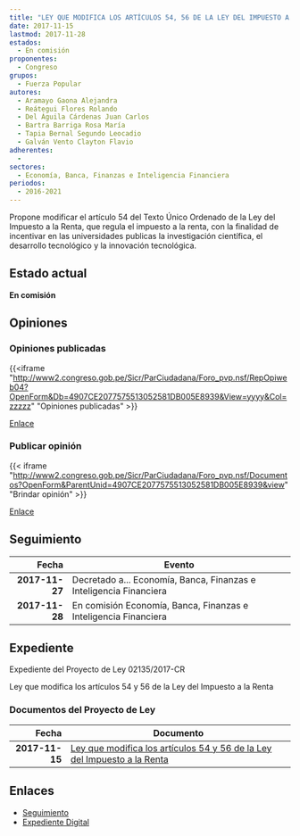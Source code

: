 ```yaml
---
title: "LEY QUE MODIFICA LOS ARTÍCULOS 54, 56 DE LA LEY DEL IMPUESTO A LA RENTA"
date: 2017-11-15
lastmod: 2017-11-28
estados: 
  - En comisión
proponentes: 
  - Congreso
grupos: 
  - Fuerza Popular
autores: 
  - Aramayo Gaona Alejandra
  - Reátegui Flores Rolando
  - Del Águila Cárdenas Juan Carlos
  - Bartra Barriga Rosa María
  - Tapia Bernal Segundo Leocadio
  - Galván Vento Clayton Flavio
adherentes: 
  - 
sectores: 
  - Economía, Banca, Finanzas e Inteligencia Financiera
periodos: 
  - 2016-2021
---
```


Propone modificar el artículo 54 del Texto Único Ordenado de la Ley del Impuesto a la Renta, que regula el impuesto a la renta, con la finalidad de incentivar en las universidades publicas la investigación científica, el desarrollo tecnológico y la innovación tecnológica.


## Estado actual

**En comisión**

## Opiniones

### Opiniones publicadas

{{<iframe "http://www2.congreso.gob.pe/Sicr/ParCiudadana/Foro_pvp.nsf/RepOpiweb04?OpenForm&Db=4907CE2077575513052581DB005E8939&View=yyyy&Col=zzzzz" "Opiniones publicadas" >}}

[Enlace](http://www2.congreso.gob.pe/Sicr/ParCiudadana/Foro_pvp.nsf/RepOpiweb04?OpenForm&Db=4907CE2077575513052581DB005E8939&View=yyyy&Col=zzzzz)
### Publicar opinión

{{< iframe "http://www2.congreso.gob.pe/Sicr/ParCiudadana/Foro_pvp.nsf/Documentos?OpenForm&ParentUnid=4907CE2077575513052581DB005E8939&view" "Brindar opinión" >}}

[Enlace](http://www2.congreso.gob.pe/Sicr/ParCiudadana/Foro_pvp.nsf/Documentos?OpenForm&ParentUnid=4907CE2077575513052581DB005E8939&view)

## Seguimiento

| Fecha | Evento |
|------:|--------|
| **2017-11-27** | Decretado a... Economía, Banca, Finanzas e Inteligencia Financiera|
| **2017-11-28** | En comisión Economía, Banca, Finanzas e Inteligencia Financiera|


## Expediente

Expediente del Proyecto de Ley 02135/2017-CR

Ley que modifica los artículos 54 y 56 de la Ley del Impuesto a la Renta


### Documentos del Proyecto de Ley

| Fecha | Documento |
|------:|--------|
| **2017-11-15** | [Ley que modifica los artículos 54 y 56 de la Ley del Impuesto a la Renta](http://www.leyes.congreso.gob.pe/Documentos/2016_2021/Proyectos_de_Ley_y_de_Resoluciones_Legislativas/PL0213520171115.pdf) |

## Enlaces 

- [Seguimiento](http://www2.congreso.gob.pe/Sicr/TraDocEstProc/CLProLey2016.nsf/f7fff46988ca05b1052578e100829cc7/42aa1d84b50e7b3a052581db0053ebe3?OpenDocument)
- [Expediente Digital](http://www2.congreso.gob.pe/Sicr/TraDocEstProc/CLProLey2016.nsf/f7fff46988ca05b1052578e100829cc7/42aa1d84b50e7b3a052581db0053ebe3?OpenDocument&Click=05257FB7005EB655.eb71d0cf91d8294e05256cdf006b5706/$Body/0.1C6C)
